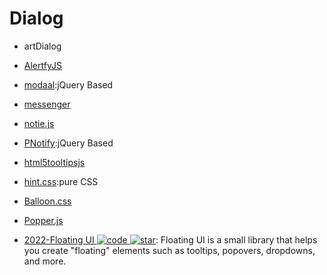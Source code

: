 # Dialog

- artDialog

- [AlertfyJS](http://alertifyjs.com/examples.html)

- [modaal](http://humaan.com/modaal/#inline-content):jQuery Based

- [messenger](http://github.hubspot.com/messenger/docs/welcome/)

- [notie.js](https://github.com/jaredreich/notie.js)

- [PNotify](http://sciactive.com/pnotify/):jQuery Based

- [html5tooltipsjs](http://ytiurin.github.io/html5tooltipsjs/)

- [hint.css](https://github.com/chinchang/hint.css):pure CSS

- [Balloon.css](http://kazzkiq.github.io/balloon.css/)

- [Popper.js](https://github.com/FezVrasta/popper.js)

- [2022-Floating UI ![code](https://ng-tech.icu/assets/code.svg) ![star](https://img.shields.io/github/stars/floating-ui/floating-ui)](https://github.com/floating-ui/floating-ui): Floating UI is a small library that helps you create "floating" elements such as tooltips, popovers, dropdowns, and more.
